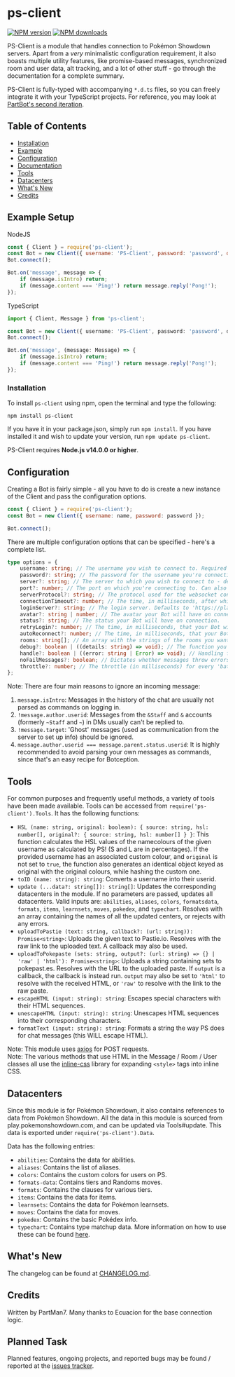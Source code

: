 # ps-client

<a href="https://www.npmjs.com/package/ps-client"><img src="https://img.shields.io/npm/v/ps-client.svg?maxAge=3600" alt="NPM version" /></a>
<a href="https://www.npmjs.com/package/ps-client"><img src="https://img.shields.io/npm/dt/ps-client.svg?maxAge=3600" alt="NPM downloads" /></a>

PS-Client is a module that handles connection to Pokémon Showdown servers. Apart from a _very_ minimalistic configuration requirement, it also boasts multiple utility features, like promise-based messages, synchronized room and user data, alt tracking, and a lot of other stuff - go through the documentation for a complete summary.

PS-Client is fully-typed with accompanying `*.d.ts` files, so you can freely integrate it with your TypeScript projects. For reference, you may look at [PartBot's second iteration](https://github.com/PartMan7/PartBotter).

## Table of Contents

- [Installation](#installation)
- [Example](#example-setup)
- [Configuration](#configuration)
- [Documentation](DOCUMENTATION.md)
- [Tools](#tools)
- [Datacenters](#datacenters)
- [What's New](CHANGELOG.md)
- [Credits](#credits)

## Example Setup

NodeJS

```javascript
const { Client } = require('ps-client');
const Bot = new Client({ username: 'PS-Client', password: 'password', debug: true, avatar: 'supernerd', rooms: ['botdevelopment'] });
Bot.connect();

Bot.on('message', message => {
	if (message.isIntro) return;
	if (message.content === 'Ping!') return message.reply('Pong!');
});
```

TypeScript

```typescript
import { Client, Message } from 'ps-client';

const Bot = new Client({ username: 'PS-Client', password: 'password', debug: true, avatar: 'supernerd', rooms: ['botdevelopment'] });
Bot.connect();

Bot.on('message', (message: Message) => {
	if (message.isIntro) return;
	if (message.content === 'Ping!') return message.reply('Pong!');
});
```

### Installation

To install `ps-client` using npm, open the terminal and type the following:

```
npm install ps-client
```

If you have it in your package.json, simply run `npm install`. If you have installed it and wish to update your version, run `npm update ps-client`.

PS-Client requires **Node.js v14.0.0 or higher**.

## Configuration

Creating a Bot is fairly simple - all you have to do is create a new instance of the Client and pass the configuration options.

```javascript
const { Client } = require('ps-client');
const Bot = new Client({ username: name, password: password });

Bot.connect();
```

There are multiple configuration options that can be specified - here's a complete list.

```typescript
type options = {
	username: string; // The username you wish to connect to. Required parameter.
	password?: string; // The password for the username you're connecting to. Leave this blank if the account is unregistered.
	server?: string; // The server to which you wish to connect to - defaults to 'sim3.psim.us'.
	port?: number; // The port on which you're connecting to. Can also be specified in server as `url:port`, in which case leave this field blank.
	serverProtocol?: string; // The protocol used for the websocket connection. Defaults to wss, but can be changed to ws (insecure).
	connectionTimeout?: number; // The time, in milliseconds, after which your connection times out. Defaults to 20s.
	loginServer?: string; // The login server. Defaults to 'https://play.pokemonshowdown.com/~~showdown/action.php'.
	avatar?: string | number; // The avatar your Bot will have on connection. If not specified, PS will set one randomly.
	status?: string; // The status your Bot will have on connection.
	retryLogin?: number; // The time, in milliseconds, that your Bot will wait before attempting to login again after a failing. If this is 0, it will not attempt to login again. Defaults to 10 seconds.
	autoReconnect?: number; // The time, in milliseconds, that your Bot will wait before attempting to reconnect after a disconnect. If this is 0, it will not attempt to reconnect. Defaults to 30 seconds.
	rooms: string[]; // An array with the strings of the rooms you want the Bot to join.
	debug?: boolean | ((details: string) => void); // The function you would like to run on debugs. If this is a falsey value, debug messages will not be displayed. If a true value is given which is not a function, the Bot simply logs messages to the console.
	handle?: boolean | ((error: string | Error) => void); // Handling for internal errors. If a function is provided, this will run it with an error / string. The default function logs them to the console. To opt out of error handling (not recommended), set this to false.
	noFailMessages?: boolean; // Dictates whether messages throw errors by default. Set to 'false' to enable messages throwing errors. Defaults to true.
	throttle?: number; // The throttle (in milliseconds) for every 'batch' of three messages. PS has a per-message throttle of 25ms for public roombots, 100ms for trusted users, and 600ms for regular users.
};
```

Note: There are four main reasons to ignore an incoming message:

1. `message.isIntro`: Messages in the history of the chat are usually not parsed as commands on logging in.
2. `!message.author.userid`: Messages from the `&Staff` and `&` accounts (formerly `~Staff` and `~`) in DMs usually can't be replied to.
3. `!message.target`: 'Ghost' messages (used as communication from the server to set up info) should be ignored.
4. `message.author.userid === message.parent.status.userid`: It is highly recommended to avoid parsing your own messages as commands, since that's an easy recipe for Botception.

## Tools

For common purposes and frequently useful methods, a variety of tools have been made available. Tools can be accessed from `require('ps-client').Tools`. It has the following functions:

- `HSL (name: string, original: boolean): { source: string, hsl: number[], original?: { source: string, hsl: number[] } }`: This function calculates the HSL values of the namecolours of the given username as calculated by PS! (S and L are in percentages). If the provided username has an associated custom colour, and `original` is not set to `true`, the function also generates an identical object keyed as original with the original colours, while hashing the custom one.
- `toID (name: string): string`: Converts a username into their userid.
- `update (...data?: string[]): string[]`: Updates the corresponding datacenters in the module. If no parameters are passed, updates all datacenters. Valid inputs are: `abilities`, `aliases`, `colors`, `formatsdata`, `formats`, `items`, `learnsets`, `moves`, `pokedex`, and `typechart`. Resolves with an array containing the names of all the updated centers, or rejects with any errors.
- `uploadToPastie (text: string, callback?: (url: string)): Promise<string>`: Uploads the given text to Pastie.io. Resolves with the raw link to the uploaded text. A callback may also be used.
- `uploadToPokepaste (sets: string, output?: (url: string) => {} | 'raw' | 'html'): Promise<string>`: Uploads a string containing sets to pokepast.es. Resolves with the URL to the uploaded paste. If `output` is a callback, the callback is instead run. `output` may also be set to `'html'` to resolve with the received HTML, or `'raw'` to resolve with the link to the raw paste.
- `escapeHTML (input: string): string`: Escapes special characters with their HTML sequences.
- `unescapeHTML (input: string): string`: Unescapes HTML sequences into their corresponding characters.
- `formatText (input: string): string`: Formats a string the way PS does for chat messages (this WILL escape HTML).

Note: This module uses [axios](https://github.com/axios/axios) for POST requests.<br/>
Note: The various methods that use HTML in the Message / Room / User classes all use the [inline-css](https://www.npmjs.com/package/inline-css) library for expanding `<style>` tags into inline CSS.

## Datacenters

Since this module is for Pokémon Showdown, it also contains references to data from Pokémon Showdown. All the data in this module is sourced from play.pokemonshowdown.com, and can be updated via Tools#update. This data is exported under `require('ps-client').Data`.

Data has the following entries:

- `abilities`: Contains the data for abilities.
- `aliases`: Contains the list of aliases.
- `colors`: Contains the custom colors for users on PS.
- `formats-data`: Contains tiers and Randoms moves.
- `formats`: Contains the clauses for various tiers.
- `items`: Contains the data for items.
- `learnsets`: Contains the data for Pokémon learnsets.
- `moves`: Contains the data for moves.
- `pokedex`: Contains the basic Pokédex info.
- `typechart`: Contains type matchup data.
  More information on how to use these can be found [here](https://github.com/smogon/pokemon-showdown/tree/master/data).

## What's New

The changelog can be found at [CHANGELOG.md](CHANGELOG.md).

## Credits

Written by PartMan7. Many thanks to Ecuacion for the base connection logic.

## Planned Task

Planned features, ongoing projects, and reported bugs may be found / reported at the [issues tracker](https://github.com/PartMan7/PS-Client/issues).

